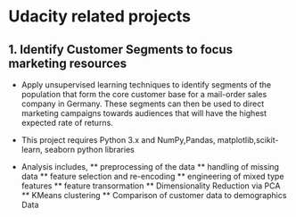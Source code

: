 # Udacity related projects

## 1. Identify Customer Segments to focus marketing resources

 - Apply unsupervised learning techniques to identify segments of the population that form the core customer base for a mail-order sales company in Germany. These segments can then be used to direct marketing campaigns towards audiences that will have the highest expected rate of returns.

 - This project requires Python 3.x and NumPy,Pandas, matplotlib,scikit-learn, seaborn python libraries
- Analysis includes,
** preprocessing of the data
** handling of missing data
** feature selection and re-encoding
** engineering of mixed type features
** feature transormation
** Dimensionality Reduction via PCA
** KMeans clustering
** Comparison of customer data to demographics Data